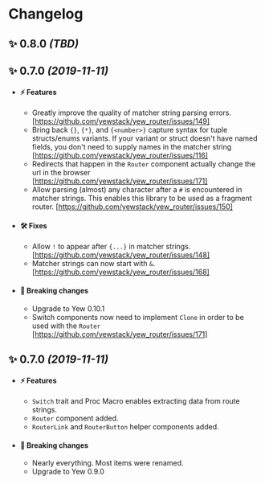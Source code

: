 # Changelog

<!-- START TEMPLATE

## ✨ **VERSION** *(DATE)*

- #### ⚡️ Features
  - Sample
- #### 🛠 Fixes
  - Sample
- #### 🚨 Breaking changes
  - Sample

END TEMPLATE-->

## ✨ **0.8.0** *(TBD)*

## ✨ **0.7.0** *(2019-11-11)*

- #### ⚡️ Features
  - Greatly improve the quality of matcher string parsing errors. [https://github.com/yewstack/yew_router/issues/149]
  - Bring back `{}`, `{*}`, and `{<number>}` capture syntax for tuple structs/enums variants. 
  If your variant or struct doesn't have named fields, you don't need to supply names in the matcher string [https://github.com/yewstack/yew_router/issues/116]
  - Redirects that happen in the `Router` component actually change the url in the browser [https://github.com/yewstack/yew_router/issues/171]
  - Allow parsing (almost) any character after a `#` is encountered in matcher strings. 
  This enables this library to be used as a fragment router. [https://github.com/yewstack/yew_router/issues/150]
- #### 🛠 Fixes
  - Allow `!` to appear after `{...}` in matcher strings. [https://github.com/yewstack/yew_router/issues/148]
  - Matcher strings can now start with `&`. [https://github.com/yewstack/yew_router/issues/168] 
- #### 🚨 Breaking changes
  - Upgrade to Yew 0.10.1 
  - Switch components now need to implement `Clone` in order to be used with the `Router` [https://github.com/yewstack/yew_router/issues/171]


## ✨ **0.7.0** *(2019-11-11)*
- #### ⚡️ Features
  - `Switch` trait and Proc Macro enables extracting data from route strings.
  - `Router` component added.
  - `RouterLink` and `RouterButton` helper components added.
- #### 🚨 Breaking changes
  - Nearly everything. Most items were renamed.
  - Upgrade to Yew 0.9.0
